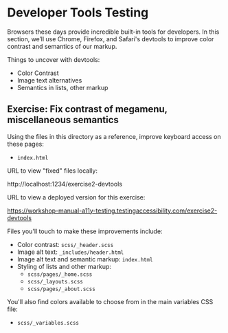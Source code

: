 # Developer Tools Testing

Browsers these days provide incredible built-in tools for developers. In this section, we’ll use
Chrome, Firefox, and Safari's devtools to improve color contrast and semantics of our markup.

Things to uncover with devtools:

- Color Contrast
- Image text alternatives
- Semantics in lists, other markup

## Exercise: Fix contrast of megamenu, miscellaneous semantics

Using the files in this directory as a reference, improve keyboard access on these pages:

- `index.html`

URL to view "fixed" files locally:

http://localhost:1234/exercise2-devtools

URL to view a deployed version for this exercise:

https://workshop-manual-a11y-testing.testingaccessibility.com/exercise2-devtools

Files you'll touch to make these improvements include:

- Color contrast: `scss/_header.scss`
- Image alt text: `_includes/header.html`
- Image alt text and semantic markup: `index.html`
- Styling of lists and other markup:
  - `scss/pages/_home.scss`
  - `scss/_layouts.scss`
  - `scss/pages/_about.scss`

You'll also find colors available to choose from in the main variables CSS file:

- `scss/_variables.scss`
